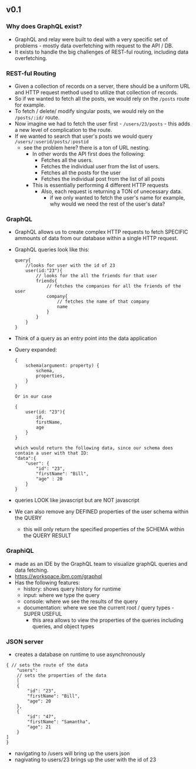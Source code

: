## v0.1

### Why does GraphQL exist?

- GraphQL and relay were built to deal with a very specific set of problems - mostly data overfetching with request to the API / DB.
- It exists to handle the big challenges of REST-ful routing, including data overfetching.

### REST-ful Routing

- Given a collection of records on a server, there should be a uniform URL and HTTP request method used to utilize that collection of records.
- So if we wanted to fetch all the posts, we would rely on the `/posts` route for example.
- To fetch / delete/ modify singular posts, we would rely on the `/posts/:id/` route.
- Now imagine we had to fetch the user first - `/users/23/posts` - this adds a new level of complication to the route.
- If we wanted to search that user's posts we would query `/users/:userid/posts/:postid`
	- see the problem here? there is a ton of URL nesting.
		- In other words the API first does the following:
			- Fetches all the users.
			- Fetches the individual user from the list of users.
			- Fetches all the posts for the user
			- Fetches the individual post from the list of all posts
		- This is essentially performing 4 different HTTP requests
			- Also, each request is returning a TON of unecessary data.
				- if we only wanted to fetch the user's name for example, why would we need the rest of the user's data?

### GraphQL

- GraphQL allows us to create complex HTTP requests to fetch SPECIFIC ammounts of data from our database within a single HTTP request.
- GraphQL queries look like this:
	```
	query{
		//looks for user with the id of 23
		user(id:"23"){
			// looks for the all the friends for that user
			friends{
				// fetches the companies for all the friends of the user
				company{
					// fetches the name of that company
					name
				}
			}
		}
	}
	```
- Think of a query as an entry point into the data application
- Query expanded:

	```
	{
		schema(argument: property) {
			schema,
			properties,
		}
	}

	Or in our case

	{
		user(id: "23"){
			id,
			firstName,
			age
		}
	}

	which would return the following data, since our schema does contain a user with that ID:
	"data":{
		"user": {
			"id": "23",
			"firstName": "Bill",
			"age" : 20
		}
	}
	```
- queries LOOK like javascript but are NOT javascript
- We can also remove any DEFINED properties of the user schema within the QUERY
	- this will only return the specified properties of the SCHEMA within the QUERY RESULT

### GraphiQL

- made as an IDE by the GraphQL team to visualize graphQL queries and data fetching.
- https://workspace.ibm.com/graphql
- Has the following features:
	- history: shows query history for runtime
	- input: where we type the query
	- console: where we see the results of the query
	- documentation: where we see the current root / query types - SUPER USEFUL
		- this area allows to view the properties of the queries including queries, and object types

### JSON server

- creates a database on runtime to use asynchronously
```
{ // sets the route of the data
	"users":
	// sets the properties of the data
	[
	{
		"id": "23",
		"firstName": "Bill",
		"age": 20
	}, 
	{
		"id": "47",
		"firstName": "Samantha",
		"age": 21
	}
]
}
```
- navigating to /users will bring up the users json
- nagivating to users/23 brings up the user with the id of 23